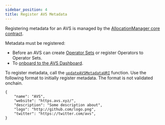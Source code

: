 ```yaml
---
sidebar_position: 4
title: Register AVS Metadata
---
```


Registering metadata for an AVS is managed by the [AllocationManager core contract](../../Concepts/eigenlayer-contracts/core-contracts.md).  

Metadata must be registered:
* Before an AVS can create [Operator Sets](../../../eigenlayer/concepts/operator-sets/operator-sets-concept.md) or register Operators to Operator Sets. 
* To [onboard to the AVS Dashboard](../publish/onboard-avs-dashboard.md).

To register metadata, call the [`updateAVSMetadataURI`](https://github.com/Layr-Labs/eigenlayer-contracts/blob/9a19503e2a4467f0be938f72e80b11768b2e47f9/docs/core/AllocationManager.md#avs-metadata) function. Use the following format to initially register metadata. 
The format is not validated onchain. 

```
{
    "name": "AVS",
    "website": "https.avs.xyz/",
    "description": "Some description about",
    "logo": "http://github.com/logo.png",
    "twitter": "https://twitter.com/avs",
}
```